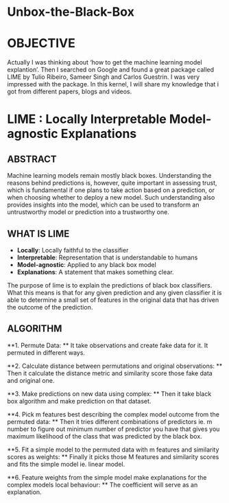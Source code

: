 # Unbox-the-Black-Box

# OBJECTIVE

Actually I was thinking about ‘how to get the machine learning model explantion’. Then I searched on Google and found a great package called LIME by Tulio Ribeiro, Sameer Singh and Carlos Guestrin. I was very impressed with the package. In this kernel, I will share my knowledge that i got from different papers, blogs and videos.

# LIME : Locally Interpretable Model-agnostic Explanations

## ABSTRACT

Machine learning models remain mostly black boxes. Understanding the reasons behind predictions is, however, quite important in assessing trust, which is fundamental if one plans to take action based on a prediction, or when choosing whether to deploy a new model. Such understanding also provides insights into the model, which can be used to transform an untrustworthy model or prediction into a trustworthy one.

## WHAT IS LIME

* **Locally**: Locally faithful to the classifier
* **Interpretable**: Representation that is understandable to humans
* **Model-agnostic**: Applied to any black box model
* **Explanations**: A statement that makes something clear. 


The purpose of lime is to explain the predictions of black box classifiers. What this means is that for any given prediction and any given classifier it is able to determine a small set of features in the original data that has driven the outcome of the prediction.

## ALGORITHM

**1. Permute Data: ** It take observations and create fake data for it. It permuted in different ways.

**2. Calculate distance between permutations and original observations: ** Then it calculate the distance metric and similarity score those fake data and original one.

**3. Make predictions on new data using complex: ** Then it take black box algorithm and make prediction on that dataset.

**4. Pick m features best describing the complex model outcome from the permuted data: ** Then it tries different combinations of predictors ie. m number to figure out minimum number of predictor you have that gives you maximum likelihood of the class that was predicted by the black box.

**5. Fit a simple model to the permuted data with m features and similarity scores as weights: ** Finally it picks those M features and similarity scores and fits the simple model ie. linear model.

**6. Feature weights from the simple model make explanations for the complex models local behaviour: ** The coefficient will serve as an explanation.
